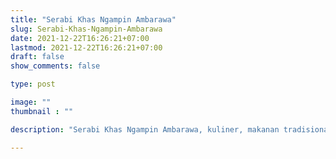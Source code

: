 ```yaml
---
title: "Serabi Khas Ngampin Ambarawa"
slug: Serabi-Khas-Ngampin-Ambarawa
date: 2021-12-22T16:26:21+07:00
lastmod: 2021-12-22T16:26:21+07:00
draft: false
show_comments: false

type: post

image: ""
thumbnail : ""

description: "Serabi Khas Ngampin Ambarawa, kuliner, makanan tradisional, "

---
```

